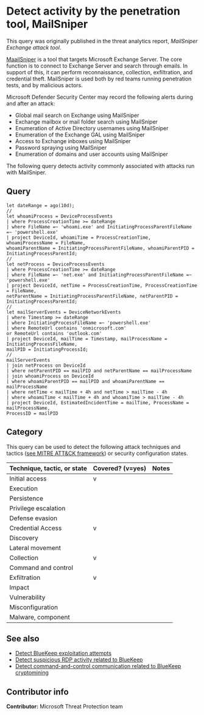 # Detect activity by the penetration tool, MailSniper

This query was originally published in the threat analytics report, *MailSniper Exchange attack tool*.

[MaailSniper](https://github.com/dafthack/MailSniper) is a tool that targets Microsoft Exchange Server. The core function is to connect to Exchange Server and search through emails. In support of this, it can perform reconnaissance, collection, exfiltration, and credential theft. MailSniper is used both by red teams running penetration tests, and by malicious actors.

Microsoft Defender Security Center may record the following alerts during and after an attack:

* Global mail search on Exchange using MailSniper
* Exchange mailbox or mail folder search using MailSniper
* Enumeration of Active Directory usernames using MailSniper
* Enumeration of the Exchange GAL using MailSniper
* Access to Exchange inboxes using MailSniper
* Password spraying using MailSniper
* Enumeration of domains and user accounts using MailSniper

The following query detects activity commonly associated with attacks run with MailSniper.

## Query

```Kusto
let dateRange = ago(10d);
//
let whoamiProcess = DeviceProcessEvents
| where ProcessCreationTime >= dateRange
| where FileName =~ 'whoami.exe' and InitiatingProcessParentFileName =~ 'powershell.exe'
| project DeviceId, whoamiTime = ProcessCreationTime, whoamiProcessName = FileName, 
whoamiParentName = InitiatingProcessParentFileName, whoamiParentPID = InitiatingProcessParentId;
//
let netProcess = DeviceProcessEvents 
| where ProcessCreationTime >= dateRange
| where FileName =~ 'net.exe' and InitiatingProcessParentFileName =~ 'powershell.exe'
| project DeviceId, netTime = ProcessCreationTime, ProcessCreationTime = FileName, 
netParentName = InitiatingProcessParentFileName, netParentPID = InitiatingProcessParentId;
//
let mailServerEvents = DeviceNetworkEvents
| where Timestamp >= dateRange
| where InitiatingProcessFileName =~ 'powershell.exe'
| where RemoteUrl contains 'onmicrosoft.com'
or RemoteUrl contains 'outlook.com'
| project DeviceId, mailTime = Timestamp, mailProcessName = InitiatingProcessFileName, 
mailPID = InitiatingProcessId;
//
mailServerEvents
| join netProcess on DeviceId 
| where netParentPID == mailPID and netParentName == mailProcessName 
| join whoamiProcess on DeviceId 
| where whoamiParentPID == mailPID and whoamiParentName == mailProcessName 
| where netTime < mailTime + 4h and netTime > mailTime - 4h
| where whoamiTime < mailTime + 4h and whoamiTime > mailTime - 4h
| project DeviceId, EstimatedIncidentTime = mailTime, ProcessName = mailProcessName, 
ProcessID = mailPID
```

## Category

This query can be used to detect the following attack techniques and tactics ([see MITRE ATT&CK framework](https://attack.mitre.org/)) or security configuration states.

| Technique, tactic, or state | Covered? (v=yes) | Notes |
|------------------------|----------|-------|
| Initial access | v |  |
| Execution |  |  |
| Persistence |  |  |
| Privilege escalation |  |  |
| Defense evasion |  |  |
| Credential Access | v |  |
| Discovery |  |  |
| Lateral movement |  |  |
| Collection | v |  |
| Command and control |  |  |
| Exfiltration | v |  |
| Impact |  |  |
| Vulnerability |  |  |
| Misconfiguration |  |  |
| Malware, component |  |  |

## See also

* [Detect BlueKeep exploitation attempts](../Initial%20access/detect-bluekeep-exploitation-attempts.md)
* [Detect suspicious RDP activity related to BlueKeep](..\Lateral%20Movement\detect-suspicious-rdp-connections.md)
* [Detect command-and-control communication related to BlueKeep cryptomining](../Command%20and%20Control/c2-bluekeep.md)

## Contributor info

**Contributor:** Microsoft Threat Protection team

